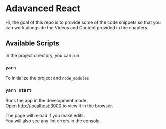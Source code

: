 # Adavanced React

Hi, the goal of this repo is to provide some of the code snippets so that you can work alongside the Videos and Content provided in the chapters.

## Available Scripts

In the project directory, you can run:

### `yarn`
To initialize the project and `node_modules`

### `yarn start`

Runs the app in the development mode.<br /> Open
[http://localhost:3000](http://localhost:3000) to view it in the browser.

The page will reload if you make edits.<br /> You will also see any lint errors
in the console.


